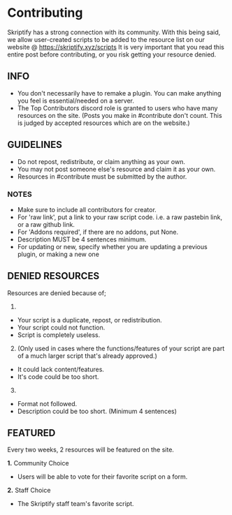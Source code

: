 # Contributing

Skriptify has a strong connection with its community. With this being said, we allow user-created scripts to be added to the resource list on our website @ https://skriptify.xyz/scripts It is very important that you read this entire post before contributing, or you risk getting your resource denied.

## INFO

- You don't necessarily have to remake a plugin. You can make anything you feel is essential/needed on a server.
- The Top Contributors discord role is granted to users who have many resources on the site. (Posts you make in #contribute don't count. This is judged by accepted resources which are on the website.)

## GUIDELINES

- Do not repost, redistribute, or claim anything as your own.
- You may not post someone else's resource and claim it as your own.
- Resources in #contribute must be submitted by the author.

### NOTES

- Make sure to include all contributors for creator.
- For 'raw link', put a link to your raw script code. i.e. a raw pastebin link, or a raw github link.
- For 'Addons required', if there are no addons, put None.
- Description MUST be 4 sentences minimum.
- For updating or new, specify whether you are updating a previous plugin, or making a new one

## DENIED RESOURCES

Resources are denied because of;

1.
- Your script is a duplicate, repost, or redistribution.
- Your script could not function.
- Script is completely useless.

2. (Only used in cases where the functions/features of your script are part of a much larger script that's already approved.)
- It could lack content/features.
- It's code could be too short. 

3.
- Format not followed.
- Description could be too short. (Minimum 4 sentences)

## FEATURED
Every two weeks, 2 resources will be featured on the site.

**1.** Community Choice
- Users will be able to vote for their favorite script on a form.

**2.** Staff Choice
- The Skriptify staff team's favorite script.
